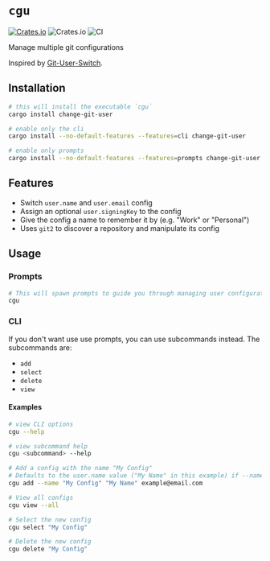 # `cgu`

[![Crates.io](https://img.shields.io/crates/v/change-git-user)][Crates.io Link]
![Crates.io](https://img.shields.io/crates/d/change-git-user)
![CI](https://github.com/spenserblack/change-git-user/workflows/CI/badge.svg)

Manage multiple git configurations

Inspired by [Git-User-Switch](https://github.com/geongeorge/Git-User-Switch).

## Installation

```bash
# this will install the executable `cgu`
cargo install change-git-user

# enable only the cli
cargo install --no-default-features --features=cli change-git-user

# enable only prompts
cargo install --no-default-features --features=prompts change-git-user
```

## Features

- Switch `user.name` and `user.email` config
- Assign an optional `user.signingKey` to the config
- Give the config a name to remember it by (e.g. "Work" or "Personal")
- Uses `git2` to discover a repository and manipulate its config

## Usage

### Prompts

```bash
# This will spawn prompts to guide you through managing user configurations
cgu
```

### CLI

If you don't want use use prompts, you can use subcommands instead.
The subcommands are:

- `add`
- `select`
- `delete`
- `view`

#### Examples

```bash
# view CLI options
cgu --help

# view subcommand help
cgu <subcommand> --help

# Add a config with the name "My Config"
# Defaults to the user.name value ("My Name" in this example) if --name is not passed
cgu add --name "My Config" "My Name" example@email.com

# View all configs
cgu view --all

# Select the new config
cgu select "My Config"

# Delete the new config
cgu delete "My Config"
```

[Crates.io Link]: https://crates.io/crates/change-git-user

